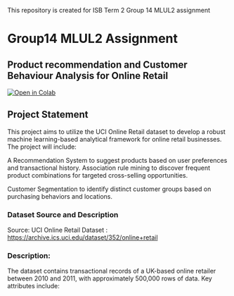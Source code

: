 This repository is created for ISB Term 2 Group 14 MLUL2 assignment
# Group14  MLUL2 Assignment

## Product recommendation and Customer Behaviour Analysis for Online Retail

[![Open in Colab](https://colab.research.google.com/assets/colab-badge.svg)](https://colab.research.google.com/github/karapradeepkumar/Group14_MLUL2/blob/main/Group14_MLUL2.ipynb
) 



## Project Statement
This project aims to utilize the UCI Online Retail dataset to develop a robust machine learning-based analytical framework for online retail businesses. The project will include:

A Recommendation System to suggest products based on user preferences and transactional history. Association rule mining to discover frequent product combinations for targeted cross-selling opportunities.

Customer Segmentation to identify distinct customer groups based on purchasing behaviors and locations.

### Dataset Source and Description 
Source: UCI Online Retail Dataset : https://archive.ics.uci.edu/dataset/352/online+retail

### Description:
The dataset contains transactional records of a UK-based online retailer between 2010 and 2011, with approximately 500,000 rows of data. Key attributes include:
